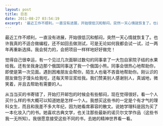 ```yaml
---
layout: post
title: 日志
date: 2011-08-27 03:54:19
excerpt: '最近工作不顺利，一直没有进展，开始很低沉和郁闷，突然一天心情就恢复了。也许我真的不适合做编程，还不如回去做测试，可是无论如何我都会试一试，过一两年再重新选择。我会努力的，会把项目一样样地好好做完！'
---
```




最近工作不顺利，一直没有进展，开始很低沉和郁闷，突然一天心情就恢复了。也许我真的不适合做编程，还不如回去做测试，可是无论如何我都会试一试，过一两年再重新选择。我会努力的，会把项目一样样地好好做完！


觉得自己很幸运，有一个见过几次面聊过数句的同事拿了一大包自家院子结的水果给我。还有坐我身边那个俄国同事送了我一个俄国小熊。同事会很热心地帮助你，即使是第一次见面。遇到困难朋友会帮你，陌生人也毫不吝啬地帮助你。刚认识的朋友做包子馒头给我吃，还每天带豆浆给我。我们赞美别人感谢别人，真诚地，微笑着，并且去帮助有需要的人。


从当当买的书寄错了，开始打开邮包的时候会有些郁闷，现在觉得很好。看一个人买什么样的书大概可以知道她是怎样一个人。我想买这些书的一定是个有才气的理科女生，而且和我差不多大年纪，因为她看席慕容的散文。说她学理科是因为买了一本化妆入门的书。她喜欢古典文学，也关注那些最新的诺贝尔文学作品（这些书我一无所知）。我很愿意接受这些不同的书，去她的精神世界看一看。



